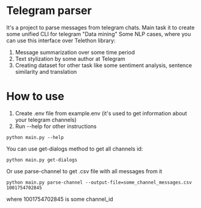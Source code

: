 # Telegram parser
It's a project to parse messages from telegram chats. Main task it to create some unified CLI for telegram "Data mining"
Some NLP cases, where you can use this interface over Telethon library: 
1) Message summarization over some time period
2) Text stylization by some author at Telegram
3) Creating dataset for other task like some sentiment analysis, sentence similarity and translation

# How to use
1) Create .env file from example.env (it's used to get information about your telegram channels)
2) Run --help for other instructions

`python main.py --help`

You can use get-dialogs method to get all channels id:

`python main.py get-dialogs`

Or use parse-channel to get .csv file with all messages from it

`python main.py parse-channel --output-file=some_channel_messages.csv 1001754702845`

where 1001754702845 is some channel_id 

